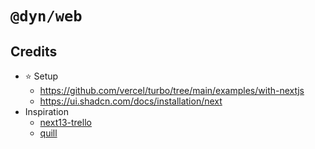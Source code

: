 # `@dyn/web`

## Credits
- ⭐ Setup
  - https://github.com/vercel/turbo/tree/main/examples/with-nextjs
  - https://ui.shadcn.com/docs/installation/next
- Inspiration
  - [next13-trello](https://github.com/AntonioErdeljac/next13-trello/)
  - [quill](https://github.com/joschan21/quill)